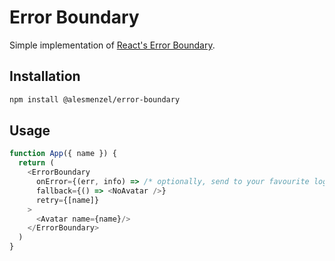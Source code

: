 # Error Boundary

Simple implementation of [React's Error Boundary](https://reactjs.org/docs/error-boundaries.html).

## Installation

```bash
npm install @alesmenzel/error-boundary
```

## Usage

```js
function App({ name }) {
  return (
    <ErrorBoundary
      onError={(err, info) => /* optionally, send to your favourite logger */ }
      fallback={() => <NoAvatar />}
      retry={[name]}
    >
      <Avatar name={name}/>
    </ErrorBoundary>
  )
}
```
